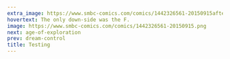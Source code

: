 ```yaml
---
extra_image: https://www.smbc-comics.com/comics/1442326561-20150915after.png
hovertext: The only down-side was the F.
image: https://www.smbc-comics.com/comics/1442326561-20150915.png
next: age-of-exploration
prev: dream-control
title: Testing
---
```

